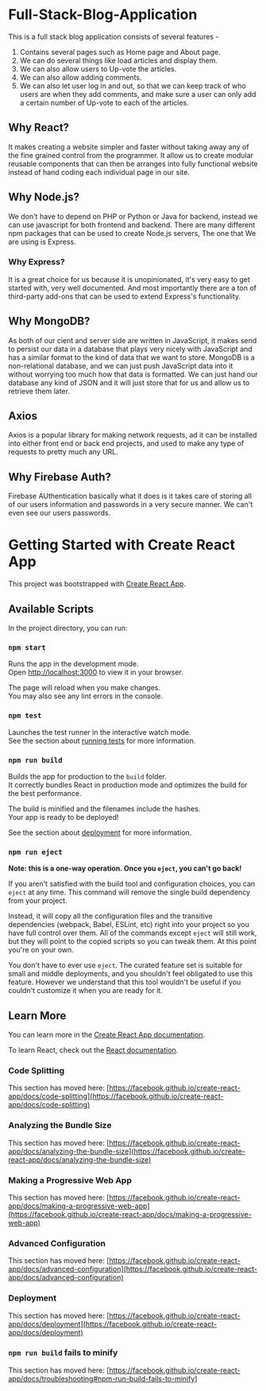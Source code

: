 # Full-Stack-Blog-Application
This is a full stack blog application consists of several features -
1. Contains several pages such as Home page and About page.
2. We can do several things like load articles and display them.
3. We can also allow users to Up-vote the articles.
4. We can also allow adding comments.
5. We can also let user log in and out, so that we can keep track of who users are when they add comments, and make sure a user can only add a certain number of Up-vote to each of the articles.


## Why React?
It makes creating a website simpler and faster without taking away any of the fine grained control from the programmer. It allow us to create modular reusable components that can then be arranges into fully functional website instead of hand coding each individual page in our site.

## Why Node.js?
We don't have to depend on PHP or Python or Java for backend, instead we can use javascript for both frontend and backend. There are many different npm packages that can be used to create Node.js servers, The one that We are using is Express.

### Why Express?
It is a great choice for us because it is unopinionated, it's very easy to get started with, very well documented. And most importantly there are a ton of third-party add-ons that can be used to extend Express's functionality.

## Why MongoDB?
As both of our cient and server side are written in JavaScript, it makes send to persist our data in a database that plays very nicely with JavaScript and has a similar format to the kind of data that we want to store. MongoDB is a non-relational database, and we can just push JavaScript data into it without worrying too much how that data is formatted. We can just hand our database any kind of JSON and it will just store that for us and allow us to retrieve them later.

## Axios
Axios is a popular library for making network requests, ad it can be installed into either front end or back end projects, and used to make any type of requests to pretty much any URL.

## Why Firebase Auth?
Firebase AUthentication basically what it does is it takes care of storing all of our users information and passwords in a very secure manner. We can't even see our users passwords.

# Getting Started with Create React App

This project was bootstrapped with [Create React App](https://github.com/facebook/create-react-app).

## Available Scripts

In the project directory, you can run:

### `npm start`

Runs the app in the development mode.\
Open [http://localhost:3000](http://localhost:3000) to view it in your browser.

The page will reload when you make changes.\
You may also see any lint errors in the console.

### `npm test`

Launches the test runner in the interactive watch mode.\
See the section about [running tests](https://facebook.github.io/create-react-app/docs/running-tests) for more information.

### `npm run build`

Builds the app for production to the `build` folder.\
It correctly bundles React in production mode and optimizes the build for the best performance.

The build is minified and the filenames include the hashes.\
Your app is ready to be deployed!

See the section about [deployment](https://facebook.github.io/create-react-app/docs/deployment) for more information.

### `npm run eject`

**Note: this is a one-way operation. Once you `eject`, you can't go back!**

If you aren't satisfied with the build tool and configuration choices, you can `eject` at any time. This command will remove the single build dependency from your project.

Instead, it will copy all the configuration files and the transitive dependencies (webpack, Babel, ESLint, etc) right into your project so you have full control over them. All of the commands except `eject` will still work, but they will point to the copied scripts so you can tweak them. At this point you're on your own.

You don't have to ever use `eject`. The curated feature set is suitable for small and middle deployments, and you shouldn't feel obligated to use this feature. However we understand that this tool wouldn't be useful if you couldn't customize it when you are ready for it.

## Learn More

You can learn more in the [Create React App documentation](https://facebook.github.io/create-react-app/docs/getting-started).

To learn React, check out the [React documentation](https://reactjs.org/).

### Code Splitting

This section has moved here: [https://facebook.github.io/create-react-app/docs/code-splitting](https://facebook.github.io/create-react-app/docs/code-splitting)

### Analyzing the Bundle Size

This section has moved here: [https://facebook.github.io/create-react-app/docs/analyzing-the-bundle-size](https://facebook.github.io/create-react-app/docs/analyzing-the-bundle-size)

### Making a Progressive Web App

This section has moved here: [https://facebook.github.io/create-react-app/docs/making-a-progressive-web-app](https://facebook.github.io/create-react-app/docs/making-a-progressive-web-app)

### Advanced Configuration

This section has moved here: [https://facebook.github.io/create-react-app/docs/advanced-configuration](https://facebook.github.io/create-react-app/docs/advanced-configuration)

### Deployment

This section has moved here: [https://facebook.github.io/create-react-app/docs/deployment](https://facebook.github.io/create-react-app/docs/deployment)

### `npm run build` fails to minify

This section has moved here: [https://facebook.github.io/create-react-app/docs/troubleshooting#npm-run-build-fails-to-minify]
